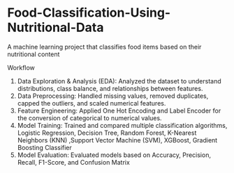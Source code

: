 # Food-Classification-Using-Nutritional-Data

A machine learning project that classifies food items based on their nutritional content

Workflow
1. Data Exploration & Analysis (EDA): Analyzed the dataset to understand distributions, class balance, and relationships between features.
2. Data Preprocessing: Handled missing values, removed duplicates, capped the outliers, and scaled numerical features.
3. Feature Engineering: Applied One Hot Encoding and Label Encoder for the conversion of categorical to numerical values.
4. Model Training: Trained and compared multiple classification algorithms, Logistic Regression, Decision Tree, Random Forest, K-Nearest Neighbors (KNN) ,Support Vector Machine (SVM), XGBoost, Gradient Boosting Classifier
5. Model Evaluation: Evaluated models based on Accuracy, Precision, Recall, F1-Score, and Confusion Matrix
